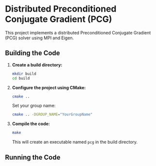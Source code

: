 # Distributed Preconditioned Conjugate Gradient (PCG)

This project implements a distributed Preconditioned Conjugate Gradient (PCG) solver using MPI and Eigen.

## Building the Code

1.  **Create a build directory:**
    ```sh
    mkdir build
    cd build
    ```

2.  **Configure the project using CMake:**
    ```sh
    cmake ..
    ```
    Set your group name:
    ```sh
    cmake .. -DGROUP_NAME="YourGroupName"
    ```

3.  **Compile the code:**
    ```sh
    make
    ```
    This will create an executable named `pcg` in the build directory.

## Running the Code
